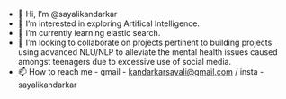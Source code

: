 - 👋 Hi, I’m @sayalikandarkar
- 👀 I’m interested in exploring Artifical Intelligence.
- 🌱 I’m currently learning elastic search.
- 💞️ I’m looking to collaborate on projects pertinent to building projects using advanced NLU/NLP to alleviate the mental health issues caused amongst teenagers due to excessive use of social media.
- 📫 How to reach me - gmail - kandarkarsayali@gmail.com / insta - sayalikandarkar

<!---
sayalikandarkar/sayalikandarkar is a ✨ special ✨ repository because its `README.md` (this file) appears on your GitHub profile.
You can click the Preview link to take a look at your changes.
--->
